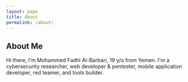 ```yaml
---
layout: page
title: About
permalink: /about/
---
```


## About Me

Hi there, I'm Mohammed Fadhl Al-Barbari, 19 y/o from Yemen. I'm a cybersecurity researcher, web developer & pentester, mobile application developer, red teamer, and tools builder.

